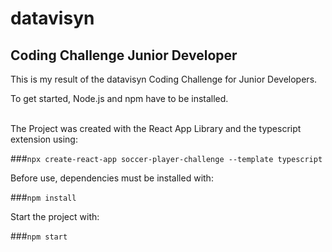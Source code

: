 # datavisyn

## Coding Challenge Junior Developer

This is my result of the datavisyn Coding Challenge for Junior Developers.

To get started, Node.js and npm have to be installed.
<br><br>

The Project was created with the React App Library and the typescript extension using:

###`npx create-react-app soccer-player-challenge --template typescript`

Before use, dependencies must be installed with:

###`npm install`

Start the project with:

###`npm start`

